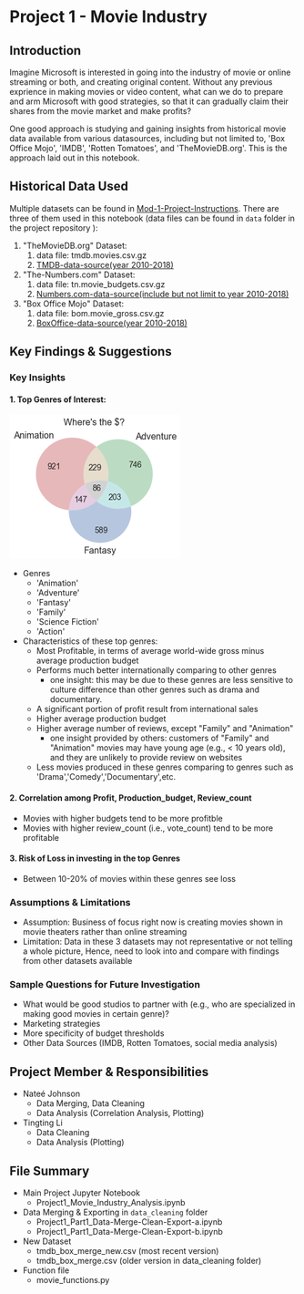 # Project 1 - Movie Industry

## Introduction 

Imagine Microsoft is interested in going into the industry of movie or online streaming or both, and creating original content. Without any previous exprience in making movies or video content, what can we do to prepare and arm Microsoft with good strategies, so that it can gradually claim their shares from the movie market and make profits? 

One good approach is studying and gaining insights from historical movie data available from various datasources, including but not limited to, 'Box Office Mojo', 'IMDB', 'Rotten Tomatoes', and 'TheMovieDB.org'. This is the approach laid out in this notebook.  

## Historical Data Used

Multiple datasets can be found in [Mod-1-Project-Instructions](https://github.com/learn-co-students/dc_ds_06_03_19/tree/master/module_1/week_3_project). There are three of them used in this notebook (data files can be found in `data` folder in the project repository ):
1.  "TheMovieDB.org" Dataset:
    1. data file: tmdb.movies.csv.gz
    2. [TMDB-data-source(year 2010-2018)](https://developers.themoviedb.org/3/discover/movie-discover)
2.  "The-Numbers.com" Dataset:
    1. data file: tn.movie_budgets.csv.gz
    2. [Numbers.com-data-source(include but not limit to year 2010-2018)](https://www.the-numbers.com/movie/budgets/all)
3.  "Box Office Mojo" Dataset:
    1. data file: bom.movie_gross.csv.gz
    2. [BoxOffice-data-source(year 2010-2018)](https://www.boxofficemojo.com/yearly/chart/?view2=worldwide&yr=2010&p=.htm)

## Key Findings & Suggestions

### Key Insights 

#### 1. Top Genres of Interest:
![venn-diagram](./exports/Venn-diagram.png)
- Genres
    - 'Animation'
    - 'Adventure'
    - 'Fantasy'
    - 'Family'
    - 'Science Fiction'
    - 'Action'
- Characteristics of these top genres:
    - Most Profitable, in terms of average world-wide gross minus average production budget 
    - Performs much better internationally comparing to other genres
        - one insight: this may be due to these genres are less sensitive to culture difference than other genres such as drama and documentary. 
    - A significant portion of profit result from international sales 
    - Higher average production budget
    - Higher average number of reviews, except "Family" and "Animation"
        - one insight provided by others: customers of "Family" and "Animation" movies may have young age (e.g., < 10 years old), and they are unlikely to provide review on websites 
    - Less movies produced in these genres comparing to genres such as 'Drama','Comedy','Documentary',etc.

#### 2. Correlation among Profit, Production_budget, Review_count  
- Movies with higher budgets tend to be more profitble
- Movies with higher review_count (i.e., vote_count) tend to be more profitable 

#### 3. Risk of Loss in investing in the top Genres 
- Between 10-20% of movies within these genres see loss 

### Assumptions & Limitations
- Assumption: Business of focus right now is creating movies shown in movie theaters rather than online streaming
- Limitation: Data in these 3 datasets may not representative or not telling a whole picture, Hence, need to look into and compare with findings from other datasets available

### Sample Questions for Future Investigation
- What would be good studios to partner with (e.g., who are specialized in making good movies in certain genre)? 
- Marketing strategies
- More specificity of budget thresholds 
- Other Data Sources (IMDB, Rotten Tomatoes, social media analysis)

## Project Member & Responsibilities 
- Nateé Johnson
  - Data Merging, Data Cleaning
  - Data Analysis (Correlation Analysis, Plotting) 
- Tingting Li
  - Data Cleaning
  - Data Analysis (Plotting) 

## File Summary 
- Main Project Jupyter Notebook
  - Project1_Movie_Industry_Analysis.ipynb
- Data Merging & Exporting in `data_cleaning` folder
  - Project1_Part1_Data-Merge-Clean-Export-a.ipynb
  - Project1_Part1_Data-Merge-Clean-Export-b.ipynb
- New Dataset
  - tmdb_box_merge_new.csv (most recent version)
  - tmdb_box_merge.csv (older version in data_cleaning folder)
- Function file
  - movie_functions.py
